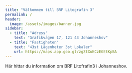 ```yaml
---
title: "Välkommen till BRF Litografin 3"
permalink: /
header:
  image: /assets/images/banner.jpg
sidebar:
  - title: "Adress"
    text: "Grafikvägen 17, 121 43 Johanneshov"
  - title: "Fastigheten"
    text: "43st Lägenheter 3st Lokaler"
    url: https://maps.app.goo.gl/zgZtXuKCzEGEtKpBA
---
```


Här hittar du information om BRF Litofrafin3 i Johanneshov.
